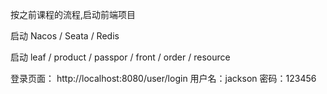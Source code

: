
按之前课程的流程,启动前端项目  
  
启动 Nacos / Seata / Redis  
  
启动 leaf / product / passpor / front / order / resource  
  
登录页面： http://localhost:8080/user/login
用户名：jackson
密码：123456